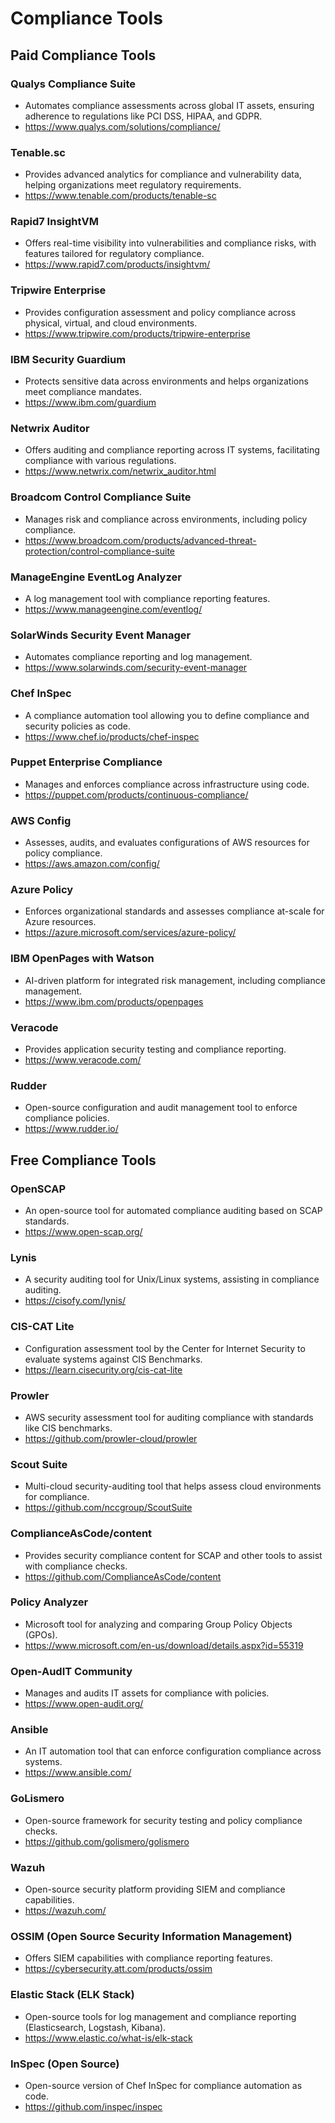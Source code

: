 # Compliance Tools
## Paid Compliance Tools
### Qualys Compliance Suite
- Automates compliance assessments across global IT assets, ensuring adherence to regulations like PCI DSS, HIPAA, and GDPR.
- https://www.qualys.com/solutions/compliance/
### Tenable.sc
- Provides advanced analytics for compliance and vulnerability data, helping organizations meet regulatory requirements.
- https://www.tenable.com/products/tenable-sc
### Rapid7 InsightVM
- Offers real-time visibility into vulnerabilities and compliance risks, with features tailored for regulatory compliance.
- https://www.rapid7.com/products/insightvm/
### Tripwire Enterprise
- Provides configuration assessment and policy compliance across physical, virtual, and cloud environments.
- https://www.tripwire.com/products/tripwire-enterprise
### IBM Security Guardium
- Protects sensitive data across environments and helps organizations meet compliance mandates.
- https://www.ibm.com/guardium
### Netwrix Auditor
- Offers auditing and compliance reporting across IT systems, facilitating compliance with various regulations.
- https://www.netwrix.com/netwrix_auditor.html
### Broadcom Control Compliance Suite
- Manages risk and compliance across environments, including policy compliance.
- https://www.broadcom.com/products/advanced-threat-protection/control-compliance-suite
### ManageEngine EventLog Analyzer
- A log management tool with compliance reporting features.
- https://www.manageengine.com/eventlog/
### SolarWinds Security Event Manager
- Automates compliance reporting and log management.
- https://www.solarwinds.com/security-event-manager
### Chef InSpec
- A compliance automation tool allowing you to define compliance and security policies as code.
- https://www.chef.io/products/chef-inspec
### Puppet Enterprise Compliance
- Manages and enforces compliance across infrastructure using code.
- https://puppet.com/products/continuous-compliance/
### AWS Config
- Assesses, audits, and evaluates configurations of AWS resources for policy compliance.
- https://aws.amazon.com/config/
### Azure Policy
- Enforces organizational standards and assesses compliance at-scale for Azure resources.
- https://azure.microsoft.com/services/azure-policy/
### IBM OpenPages with Watson
- AI-driven platform for integrated risk management, including compliance management.
- https://www.ibm.com/products/openpages
### Veracode
- Provides application security testing and compliance reporting.
- https://www.veracode.com/
### Rudder
- Open-source configuration and audit management tool to enforce compliance policies.
- https://www.rudder.io/
## Free Compliance Tools
### OpenSCAP
- An open-source tool for automated compliance auditing based on SCAP standards.
- https://www.open-scap.org/
### Lynis
- A security auditing tool for Unix/Linux systems, assisting in compliance auditing.
- https://cisofy.com/lynis/
### CIS-CAT Lite
- Configuration assessment tool by the Center for Internet Security to evaluate systems against CIS Benchmarks.
- https://learn.cisecurity.org/cis-cat-lite
### Prowler
- AWS security assessment tool for auditing compliance with standards like CIS benchmarks.
- https://github.com/prowler-cloud/prowler
### Scout Suite
- Multi-cloud security-auditing tool that helps assess cloud environments for compliance.
- https://github.com/nccgroup/ScoutSuite
### ComplianceAsCode/content
- Provides security compliance content for SCAP and other tools to assist with compliance checks.
- https://github.com/ComplianceAsCode/content
### Policy Analyzer
- Microsoft tool for analyzing and comparing Group Policy Objects (GPOs).
- https://www.microsoft.com/en-us/download/details.aspx?id=55319
### Open-AudIT Community
- Manages and audits IT assets for compliance with policies.
- https://www.open-audit.org/
### Ansible
- An IT automation tool that can enforce configuration compliance across systems.
- https://www.ansible.com/
### GoLismero
- Open-source framework for security testing and policy compliance checks.
- https://github.com/golismero/golismero
### Wazuh
- Open-source security platform providing SIEM and compliance capabilities.
- https://wazuh.com/
### OSSIM (Open Source Security Information Management)
- Offers SIEM capabilities with compliance reporting features.
- https://cybersecurity.att.com/products/ossim
### Elastic Stack (ELK Stack)
- Open-source tools for log management and compliance reporting (Elasticsearch, Logstash, Kibana).
- https://www.elastic.co/what-is/elk-stack
### InSpec (Open Source)
- Open-source version of Chef InSpec for compliance automation as code.
- https://github.com/inspec/inspec